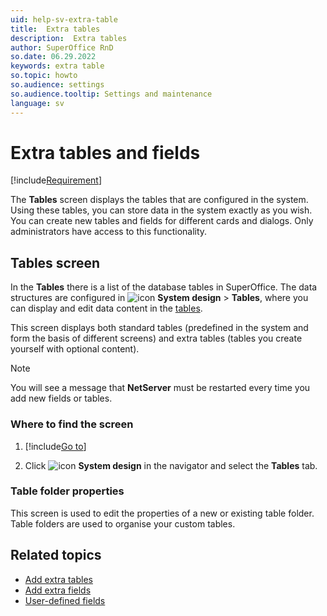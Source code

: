 ```yaml
---
uid: help-sv-extra-table
title:  Extra tables
description:  Extra tables
author: SuperOffice RnD
so.date: 06.29.2022
keywords: extra table
so.topic: howto
so.audience: settings
so.audience.tooltip: Settings and maintenance
language: sv
---
```


# Extra tables and fields

[!include[Requirement](../../../learn/includes/req-expander-services.md)]

The **Tables** screen displays the tables that are configured in the system. Using these tables, you can store data in the system exactly as you wish. You can create new tables and fields for different cards and dialogs. Only administrators have access to this functionality.

## Tables screen

In the **Tables** there is a list of the database tables in SuperOffice. The data structures are configured in ![icon][img1] **System design** > **Tables**, where you can display and edit data content in the [tables][1].

This screen displays both standard tables (predefined in the system and form the basis of different screens) and extra tables (tables you create yourself with optional content).

> [!NOTE]
> You will see a message that **NetServer** must be restarted every time you add new fields or tables.

### Where to find the screen

1. [!include[Go to](../../../learn/includes/goto-sm.md)]

1. Click ![icon][img1] **System design** in the navigator and select the **Tables** tab.

### Table folder properties

This screen is used to edit the properties of a new or existing table folder. Table folders are used to organise your custom tables.

## Related topics

* [Add extra tables][2]
* [Add extra fields][3]
* [User-defined fields][4]

<!-- Referenced links -->
[1]: ../../../ui/blogic/learn/index.md
[2]: create.md
[3]: ../extra-field/create.md
[4]: ../../udef/index.md

<!-- Referenced images -->
[img1]: ../../../../../common/icons/nav-admin-systemdesign-active.png

